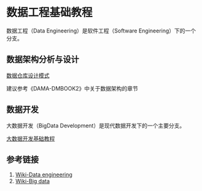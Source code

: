 # 数据工程基础教程

数据工程（Data Engineering）是软件工程（Software Engineering）下的一个分支。


## 数据架构分析与设计

[数据仓库设计模式](work/methodology/Data-Engineering/Components/Big-Data/Data-Development/Data-Warehouse/数据仓库设计模式.md)

建议参考《DAMA-DMBOOK2》中关于数据架构的章节

## 数据开发


大数据开发（BigData Development）是现代数据开发下的一个主要分支。

[大数据开发基础教程](work/methodology/Data-Engineering/Components/Big-Data/Data-Development/大数据开发基础教程.md)

## 参考链接
1. [Wiki-Data engineering](https://en.wikipedia.org/wiki/Data_engineering)
2. [Wiki-Big data](https://en.wikipedia.org/wiki/Big_data)